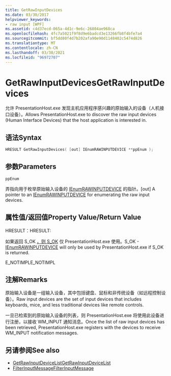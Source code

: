 ```yaml
---
title: GetRawInputDevices
ms.date: 03/30/2017
helpviewer_keywords:
- raw input [WPF]
ms.assetid: c4d37ecd-065a-4d1c-9e6c-26804ae968ca
ms.openlocfilehash: 4fc7a5021f9f8d9e6badcd3e13266fb8f4bfe7a4
ms.sourcegitcommit: bf5dd80f4d7b202afa90e90d1148402c5474d826
ms.translationtype: MT
ms.contentlocale: zh-CN
ms.lasthandoff: 03/30/2021
ms.locfileid: "96972707"
---
```

# <a name="getrawinputdevices"></a><span data-ttu-id="f93c1-102">GetRawInputDevices</span><span class="sxs-lookup"><span data-stu-id="f93c1-102">GetRawInputDevices</span></span>
<span data-ttu-id="f93c1-103">允许 PresentationHost.exe 发现主机应用程序感兴趣的原始输入的设备（人机接口设备）。</span><span class="sxs-lookup"><span data-stu-id="f93c1-103">Allows PresentationHost.exe to discover the raw input devices (Human Interface Devices) that the host application is interested in.</span></span>  
  
## <a name="syntax"></a><span data-ttu-id="f93c1-104">语法</span><span class="sxs-lookup"><span data-stu-id="f93c1-104">Syntax</span></span>  
  
```cpp  
HRESULT GetRawInputDevices( [out] IEnumRAWINPUTDEVICE **ppEnum );  
```  
  
## <a name="parameters"></a><span data-ttu-id="f93c1-105">参数</span><span class="sxs-lookup"><span data-stu-id="f93c1-105">Parameters</span></span>  
 `ppEnum`  
  
 <span data-ttu-id="f93c1-106">弄指向用于枚举原始输入设备的 [IEnumRAWINPUTDEVICE](ienumrawinputdevice.md) 的指针。</span><span class="sxs-lookup"><span data-stu-id="f93c1-106">[out] A pointer to an [IEnumRAWINPUTDEVICE](ienumrawinputdevice.md) for enumerating the raw input devices.</span></span>  
  
## <a name="property-valuereturn-value"></a><span data-ttu-id="f93c1-107">属性值/返回值</span><span class="sxs-lookup"><span data-stu-id="f93c1-107">Property Value/Return Value</span></span>  
 <span data-ttu-id="f93c1-108">HRESULT：</span><span class="sxs-lookup"><span data-stu-id="f93c1-108">HRESULT:</span></span>  
  
 <span data-ttu-id="f93c1-109">如果返回 S_OK [，则 S_OK](ienumrawinputdevice.md) 仅 PresentationHost.exe 使用。</span><span class="sxs-lookup"><span data-stu-id="f93c1-109">S_OK - [IEnumRAWINPUTDEVICE](ienumrawinputdevice.md) will only be used by PresentationHost.exe if S_OK is returned.</span></span>  
  
 <span data-ttu-id="f93c1-110">E_NOTIMPL</span><span class="sxs-lookup"><span data-stu-id="f93c1-110">E_NOTIMPL</span></span>  
  
## <a name="remarks"></a><span data-ttu-id="f93c1-111">注解</span><span class="sxs-lookup"><span data-stu-id="f93c1-111">Remarks</span></span>  
 <span data-ttu-id="f93c1-112">原始输入设备是一组输入设备，其中包括键盘、鼠标和非传统设备（如远程控制设备）。</span><span class="sxs-lookup"><span data-stu-id="f93c1-112">Raw input devices are the set of input devices that includes keyboards, mice, and less traditional devices like remote controls.</span></span>  
  
 <span data-ttu-id="f93c1-113">一旦已检索到的原始输入设备的列表，则 PresentationHost.exe 将使用此设备进行注册，以接收 WM_INPUT 通知消息。</span><span class="sxs-lookup"><span data-stu-id="f93c1-113">Once the list of raw input devices has been retrieved, PresentationHost.exe registers with the devices to receive WM_INPUT notification messages.</span></span>  
  
## <a name="see-also"></a><span data-ttu-id="f93c1-114">另请参阅</span><span class="sxs-lookup"><span data-stu-id="f93c1-114">See also</span></span>

- [<span data-ttu-id="f93c1-115">GetRawInputDeviceList</span><span class="sxs-lookup"><span data-stu-id="f93c1-115">GetRawInputDeviceList</span></span>](/windows/desktop/api/winuser/nf-winuser-getrawinputdevicelist)
- [<span data-ttu-id="f93c1-116">FilterInputMessage</span><span class="sxs-lookup"><span data-stu-id="f93c1-116">FilterInputMessage</span></span>](filterinputmessage.md)
